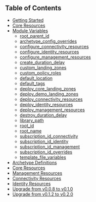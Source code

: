 ## Table of Contents

- [Getting Started][wiki_getting_started]
- [Core Resources][wiki_module_variables]
- [Module Variables][wiki_module_variables]
  - [root_parent_id][wiki_module_variables_root_parent_id]
  - [archetype_config_overrides][wiki_module_variables_archetype_config_overrides]
  - [configure_connectivity_resources][wiki_module_variables_configure_connectivity_resources]
  - [configure_identity_resources][wiki_module_variables_configure_identity_resources]
  - [configure_management_resources][wiki_module_variables_configure_management_resources]
  - [create_duration_delay][wiki_module_variables_create_duration_delay]
  - [custom_landing_zones][wiki_module_variables_custom_landing_zones]
  - [custom_policy_roles][wiki_module_variables_custom_policy_roles]
  - [default_location][wiki_module_variables_default_location]
  - [default_tags][wiki_module_variables_default_tags]
  - [deploy_core_landing_zones][wiki_module_variables_deploy_core_landing_zones]
  - [deploy_demo_landing_zones][wiki_module_variables_deploy_demo_landing_zones]
  - [deploy_connectivity_resources][wiki_module_variables_deploy_connectivity_resources]
  - [deploy_identity_resources][wiki_module_variables_deploy_identity_resources]
  - [deploy_management_resources][wiki_module_variables_deploy_management_resources]
  - [destroy_duration_delay][wiki_module_variables_template_file_variables]
  - [library_path][wiki_module_variables_library_path]
  - [root_id][wiki_module_variables_root_id]
  - [root_name][wiki_module_variables_root_name]
  - [subscription_id_connectivity][wiki_module_variables_subscription_id_connectivity]
  - [subscription_id_identity][wiki_module_variables_subscription_id_identity]
  - [subscription_id_management][wiki_module_variables_subscription_id_management]
  - [subscription_id_overrides][wiki_module_variables_subscription_id_overrides]
  - [template_file_variables][wiki_module_variables_template_file_variables]
- [Archetype Definitions][wiki_archetype_definitions]
- [Core Resources][wiki_core_resources]
- [Management Resources][wiki_management_resources]
- [Connectivity Resources][wiki_connectivity_resources]
- [Identity Resources][wiki_identity_resources]
- [Upgrade from v0.0.8 to v0.1.0][wiki_upgrade_from_v0_0_8_to_v0_1_0]
- [Upgrade from v0.1.2 to v0.2.0][wiki_upgrade_from_v0_1_2_to_v0_2_0]

 [//]: # (************************)
 [//]: # (INSERT LINK LABELS BELOW)
 [//]: # (************************)

[wiki_getting_started]:               ./%5BUser-Guide%5D-Getting-Started "Getting Started"
[wiki_module_variables]:              ./%5BUser-Guide%5D-Module-Variables "Module Variables"
[wiki_archetype_definitions]:         ./%5BUser-Guide%5D-Archetype-Definitions "Archetype Definitions"
[wiki_core_resources]:                ./%5BUser-Guide%5D-Core-Resources "Wiki - Core Resources"
[wiki_management_resources]:          ./%5BUser-Guide%5D-Management-Resources "Wiki - Management Resources"
[wiki_connectivity_resources]:        ./%5BUser-Guide%5D-Connectivity-Resources "Wiki - Connectivity Resources"
[wiki_identity_resources]:            ./%5BUser-Guide%5D-Identity-Resources "Wiki - Identity Resources"
[wiki_upgrade_from_v0_0_8_to_v0_1_0]: ./%5BUser-Guide%5D-Upgrade-from-v0.0.8-to-v0.1.0.md "Upgrade from v0.0.8 to v0.1.0"
[wiki_upgrade_from_v0_1_2_to_v0_2_0]: ./%5BUser-Guide%5D-Upgrade-from-v0.1.2-to-v0.2.0.md "Upgrade from v0.1.2 to v0.2.0"

[wiki_module_variables_root_parent_id]:                   ./%5BVariables%5D-root_parent_id "Instructions for how to use the root_parent_id variable."
[wiki_module_variables_archetype_config_overrides]:       ./%5BVariables%5D-archetype_config_overrides "Instructions for how to use the archetype_config_overrides variable."
[wiki_module_variables_configure_connectivity_resources]: ./%5BVariables%5D-configure_connectivity_resources "Instructions for how to use the configure_connectivity_resources variable."
[wiki_module_variables_configure_identity_resources]:     ./%5BVariables%5D-configure_identity_resources "Instructions for how to use the configure_identity_resources variable."
[wiki_module_variables_configure_management_resources]:   ./%5BVariables%5D-configure_management_resources "Instructions for how to use the configure_management_resources variable."
[wiki_module_variables_create_duration_delay]:            ./%5BVariables%5D-create_duration_delay "Instructions for how to use the create_duration_delay variable."
[wiki_module_variables_custom_landing_zones]:             ./%5BVariables%5D-custom_landing_zones "Instructions for how to use the custom_landing_zones variable."
[wiki_module_variables_custom_policy_roles]:              ./%5BVariables%5D-custom_policy_roles "Instructions for how to use the custom_policy_roles variable."
[wiki_module_variables_default_location]:                 ./%5BVariables%5D-default_location "Instructions for how to use the default_location variable."
[wiki_module_variables_default_tags]:                     ./%5BVariables%5D-default_tags "Instructions for how to use the default_tags variable."
[wiki_module_variables_deploy_core_landing_zones]:        ./%5BVariables%5D-deploy_core_landing_zones "Instructions for how to use the deploy_core_landing_zones variable."
[wiki_module_variables_deploy_demo_landing_zones]:        ./%5BVariables%5D-deploy_demo_landing_zones "Instructions for how to use the deploy_demo_landing_zones variable."
[wiki_module_variables_deploy_connectivity_resources]:    ./%5BVariables%5D-deploy_connectivity_resources "Instructions for how to use the deploy_connectivity_resources variable."
[wiki_module_variables_deploy_identity_resources]:        ./%5BVariables%5D-deploy_identity_resources "Instructions for how to use the deploy_identity_resources variable."
[wiki_module_variables_deploy_management_resources]:      ./%5BVariables%5D-deploy_management_resources "Instructions for how to use the deploy_management_resources variable."
[wiki_module_variables_destroy_duration_delay]:           ./%5BVariables%5D-destroy_duration_delay "Instructions for how to use the destroy_duration_delay variable."
[wiki_module_variables_library_path]:                     ./%5BVariables%5D-library_path "Instructions for how to use the library_path variable."
[wiki_module_variables_root_id]:                          ./%5BVariables%5D-root_id "Instructions for how to use the root_id variable."
[wiki_module_variables_root_name]:                        ./%5BVariables%5D-root_name "Instructions for how to use the root_name variable."
[wiki_module_variables_subscription_id_connectivity]:     ./%5BVariables%5D-subscription_id_connectivity "Instructions for how to use the subscription_id_connectivity variable."
[wiki_module_variables_subscription_id_identity]:         ./%5BVariables%5D-subscription_id_identity "Instructions for how to use the subscription_id_identity variable."
[wiki_module_variables_subscription_id_management]:       ./%5BVariables%5D-subscription_id_management "Instructions for how to use the subscription_id_management variable."
[wiki_module_variables_subscription_id_overrides]:        ./%5BVariables%5D-subscription_id_overrides "Instructions for how to use the subscription_id_overrides variable."
[wiki_module_variables_template_file_variables]:          ./%5BVariables%5D-template_file_variables "Instructions for how to use the template_file_variables variable."
